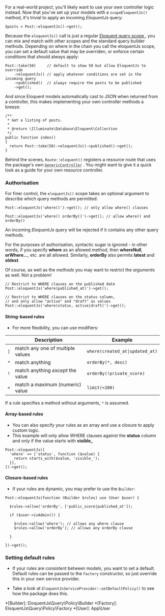 For a real-world project, you'll likely want to use your own controller logic instead.
Now that you've set up your models with a <code>scopeEloquentJs()</code> method,
it's trivial to apply an incoming *EloquentJs* query:

```language-php
$posts = Post::eloquentJs()->get();
```

Because the `eloquentJs()` call is just a regular [Eloquent query scope <i class="tiny external icon"></i>](https://laravel.com/docs/5.2/eloquent#local-scopes),
you can mix and match with other scopes and the standard query builder methods. Depending on where in the
chain you call the eloquentJs scope, you can set a default value that may be overriden, or enforce certain conditions
that should always apply:

```language-php
Post::take(50)     // default to show 50 but allow EloquentJs to override
    ->eloquentJs() // apply whatever conditions are set in the incoming query
    ->published()  // always require the posts to be published
    ->get();
```

And since Eloquent models automatically cast to JSON when returned from a controller,
this makes implementing your own controller methods a breeze:

```language-php
/**
 * Get a listing of posts.
 *
 * @return \Illuminate\Database\Eloquent\Collection
 */
public function index()
{
  return Post::take(50)->eloquentJs()->published()->get();
}
```

<div class="ui basic secondary segment">
  Behind the scenes, <code>Route::eloquent()</code> registers a resource route that uses the package's own
  <code><abbr title="EloquentJs\Controllerless\GenericController">GenericController</abbr></code>
  <a href="https://github.com/parsnick/eloquentjs/blob/master/src/Controllerless/GenericController.php"><i class="tiny external icon"></i></a>.
  You might want to give it a quick look as a guide for your own resource controller.
</div>


### Authorisation

For finer control, the `eloquentJs()` scope takes an optional argument to describe which query methods are permitted:

```language-php
Post::eloquentJs('where()')->get(); // only allow where() clauses

Post::eloquentJs('where() orderBy()')->get(); // allow where() and orderBy()
```

An incoming *EloquentJs* query will be rejected if it contains any other query methods.

<div class="ui basic secondary segment">
  For the purposes of authorisation, syntactic sugar is ignored - in other words, if you specify
  <b>where</b> as an allowed method, then <b>whereNull</b>, <b>orWhere&hellip;</b>, etc. are all
  allowed. Similarly, <b>orderBy</b> also permits <b>latest</b> and <b>oldest</b>.
</div>

Of course, as well as the *methods* you may want to restrict the *arguments* as well.
Not a problem!

```language-php
// Restrict to WHERE clauses on the published date
Post::eloquentJs('where(published_at)')->get();

// Restrict to WHERE clauses on the status column,
// and only allow "active" and "draft" as values
Post::eloquentJs('where(status, active|draft)')->get();
```

#### String-based rules

* For more flexibility, you can use modifiers:

<table class="ui very compact celled definition table">
  <thead>
    <tr>
      <th></th>
      <th>Description</th>
      <th>Example</th>
    </tr>
  </thead>
  <tbody>
    <tr>
      <td><code>|</code></td>
      <td>match any one of multiple values</td>
      <td><code>where(created_at|updated_at)</code></td>
    </tr>
    <tr>
      <td><code>*</code></td>
      <td>match anything</td>
      <td><code>orderBy(*, desc)</code></td>
    </tr>
    <tr>
      <td><code>!</code></td>
      <td>match anything <em>except</em> the value</td>
      <td><code>orderBy(!private_score)</code></td>
    </tr>
    <tr>
      <td><code>&lt;</code></td>
      <td>match a maximum (numeric) value</td>
      <td><code>limit(&lt;100)</code></td>
    </tr>
  </tbody>
</table>

<div class="ui basic secondary segment">
  If a rule specifies a method without arguments, <code>*</code> is assumed.
</div>

#### Array-based rules

* You can also specify your rules as an array and use a closure to apply custom logic.
* This example will only allow WHERE clauses against the **status** column and only if the value starts with **visible_**

```language-php
Post::eloquentJs([
  'where' => ['status', function ($value) {
    return starts_with($value, 'visible_');
  }],
])->get();
```

#### Closure-based rules

* If your rules are dynamic, you may prefer to use the <code>Builder</code>:

```language-php
Post::eloquentJs(function (Builder $rules) use (User $user) {

  $rules->allow('orderBy', ['public_score|published_at']);

  if ($user->isAdmin()) {

    $rules->allow('where'); // allows any where clause
    $rules->allow('orderBy'); // allows any orderBy clause

  }

})->get();
```


### Setting default rules

* If your rules are consistent between models, you want to set a default. Default rules
can be passed to the <code>Factory</code> constructor, so just override this in your own
service provider.

* Take a look at `EloquentJsServiceProvider::setDefaultPolicy()`
[<i class="tiny external icon"></i>](https://github.com/parsnick/eloquentjs/blob/master/src/EloquentJsServiceProvider.php#L106)
to see how the package does this.

*[Builder]: EloquentJs\Query\Policy\Builder
*[Factory]: EloquentJs\Query\Policy\Factory
*[User]: App\User
